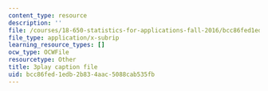 ```yaml
---
content_type: resource
description: ''
file: /courses/18-650-statistics-for-applications-fall-2016/bcc86fed1edb2b834aac5088cab535fb_C_W1adH-NVE.srt
file_type: application/x-subrip
learning_resource_types: []
ocw_type: OCWFile
resourcetype: Other
title: 3play caption file
uid: bcc86fed-1edb-2b83-4aac-5088cab535fb
---
```

